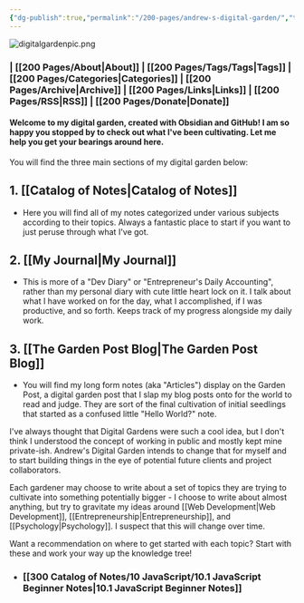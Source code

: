 ```yaml
---
{"dg-publish":true,"permalink":"/200-pages/andrew-s-digital-garden/","tags":["gardenEntry"]}
---
```



![digitalgardenpic.png](/img/user/Images/digitalgardenpic.png)

### |  [[200 Pages/About\|About]] |  [[200 Pages/Tags/Tags\|Tags]]  | [[200 Pages/Categories\|Categories]] |  [[200 Pages/Archive\|Archive]]  |  [[200 Pages/Links\|Links]] | [[200 Pages/RSS\|RSS]] | [[200 Pages/Donate\|Donate]]

#### Welcome to my digital garden, created with Obsidian and GitHub! I am so happy you stopped by to check out what I've been cultivating. Let me help you get your bearings around here.

You will find the three main sections of my digital garden below:

## 1. [[Catalog of Notes\|Catalog of Notes]]
- Here you will find all of my notes categorized under various subjects according to their topics. Always a fantastic place to start if you want to just peruse through what I've got. 
## 2. [[My Journal\|My Journal]] 
- This is more of a "Dev Diary" or "Entrepreneur's Daily Accounting", rather than my personal diary with cute little heart lock on it. I talk about what I have worked on for the day, what I accomplished, if I was productive, and so forth. Keeps track of my progress alongside my daily work.
## 3. [[The Garden Post Blog\|The Garden Post Blog]]
- You will find my long form notes (aka "Articles") display on the Garden Post, a digital garden post that I slap my blog posts onto for the world to read and judge. They are sort of the final cultivation of initial seedlings that started as a confused little "Hello World?" note.

I've always thought that Digital Gardens were such a cool idea, but I don't think I understood the concept of working in public and mostly kept mine private-ish. Andrew's Digital Garden intends to change that for myself and to start building things in the eye of potential future clients and project collaborators. 

Each gardener may choose to write about a set of topics they are trying to cultivate into something potentially bigger - I choose to write about almost anything, but try to gravitate my ideas around [[Web Development\|Web Development]], [[Entrepreneurship\|Entrepreneurship]], and [[Psychology\|Psychology]]. I suspect that this will change over time. 

Want a recommendation on where to get started with each topic? Start with these and work your way up the knowledge tree!

- ### [[300 Catalog of Notes/10 JavaScript/10.1 JavaScript Beginner Notes\|10.1 JavaScript Beginner Notes]]

